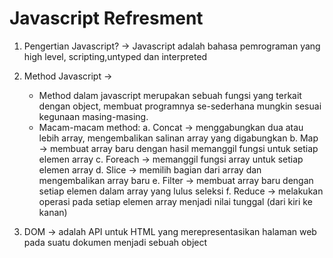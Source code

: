 # Javascript Refresment

1. Pengertian Javascript? -> Javascript adalah bahasa pemrograman yang high level, scripting,untyped dan interpreted

2. Method Javascript ->
    - Method dalam javascript merupakan sebuah fungsi yang terkait dengan object, membuat programnya se-sederhana mungkin sesuai kegunaan masing-masing. 
    - Macam-macam method:
    a. Concat -> menggabungkan dua atau lebih array, mengembalikan salinan array yang digabungkan
    b. Map -> membuat array baru dengan hasil memanggil fungsi untuk setiap elemen array
    c. Foreach -> memanggil fungsi array untuk setiap elemen array
    d. Slice -> memilih bagian dari array dan mengembalikan array baru
    e. Filter -> membuat array baru dengan setiap elemen dalam array yang lulus seleksi
    f. Reduce -> melakukan operasi pada setiap elemen array menjadi nilai tunggal (dari kiri ke kanan)

3. DOM -> adalah API untuk HTML yang merepresentasikan halaman web pada suatu dokumen menjadi sebuah object